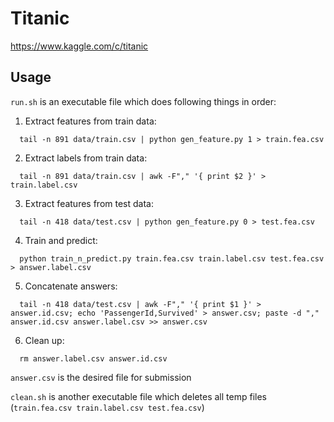 # Titanic

https://www.kaggle.com/c/titanic

## Usage

`run.sh` is an executable file which does following things in order:

1. Extract features from train data:
```shell
  tail -n 891 data/train.csv | python gen_feature.py 1 > train.fea.csv
```
2. Extract labels from train data:
```shell
  tail -n 891 data/train.csv | awk -F"," '{ print $2 }' > train.label.csv
```
3. Extract features from test data:
```shell
  tail -n 418 data/test.csv | python gen_feature.py 0 > test.fea.csv
```
4. Train and predict:
```shell
  python train_n_predict.py train.fea.csv train.label.csv test.fea.csv > answer.label.csv
```
5. Concatenate answers:
```shell
  tail -n 418 data/test.csv | awk -F"," '{ print $1 }' > answer.id.csv; echo 'PassengerId,Survived' > answer.csv; paste -d "," answer.id.csv answer.label.csv >> answer.csv
```
6. Clean up:
```shell
  rm answer.label.csv answer.id.csv
```

`answer.csv` is the desired file for submission

`clean.sh` is another executable file which deletes all temp files (`train.fea.csv train.label.csv test.fea.csv`)
